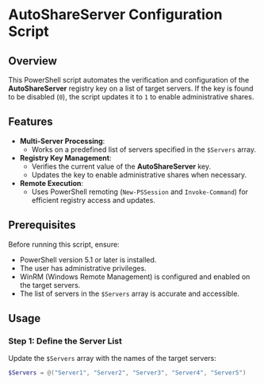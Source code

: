 # AutoShareServer Configuration Script

## Overview

This PowerShell script automates the verification and configuration of the **AutoShareServer** registry key on a list of target servers. If the key is found to be disabled (`0`), the script updates it to `1` to enable administrative shares.

## Features

- **Multi-Server Processing**:
  - Works on a predefined list of servers specified in the `$Servers` array.
- **Registry Key Management**:
  - Verifies the current value of the **AutoShareServer** key.
  - Updates the key to enable administrative shares when necessary.
- **Remote Execution**:
  - Uses PowerShell remoting (`New-PSSession` and `Invoke-Command`) for efficient registry access and updates.

## Prerequisites

Before running this script, ensure:

- PowerShell version 5.1 or later is installed.
- The user has administrative privileges.
- WinRM (Windows Remote Management) is configured and enabled on the target servers.
- The list of servers in the `$Servers` array is accurate and accessible.

## Usage

### Step 1: Define the Server List
Update the `$Servers` array with the names of the target servers:

```powershell
$Servers = @("Server1", "Server2", "Server3", "Server4", "Server5")